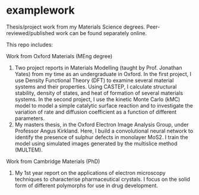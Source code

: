 # examplework
Thesis/project work from my Materials Science degrees. Peer-reviewed/published work can be found separately online.

This repo includes:

Work from Oxford Materials (MEng degree)
1. Two project reports in Materials Modelling (taught by Prof. Jonathan Yates) from my time as an undergraduate in Oxford. In the first project, I use Density Functional Theory (DFT) to examine several material systems and their properties. Using CASTEP, I calculate structural stability, density of states, and heat of formation of several materials systems. In the second project, I use the kinetic Monte Carlo (kMC) model to model a simple catalytic surface reaction and to investigate the variation of rate and diffusion coefficient as a function of different parameters.
2. My masters thesis, in the Oxford Electron Image Analysis Group, under Professor Angus Kirkland. Here, I build a convolutional neural network to identify the presence of sulphur defects in monolayer MoS2. I train the model using simulated images generated by the multislice method (MULTEM).

Work from Cambridge Materials (PhD)
1. My 1st year report on the applications of electron microscopy techniques to characterise pharmaceutical crystals. I focus on the solid form of different polymorphs for use in drug development.

